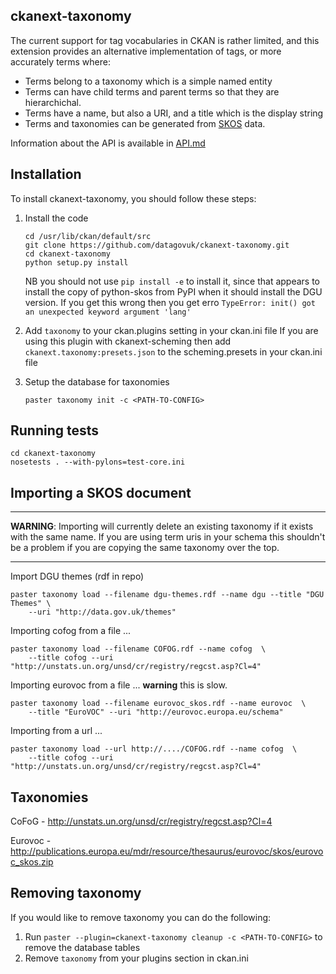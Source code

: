 ## ckanext-taxonomy

The current support for tag vocabularies in CKAN is rather limited, and this extension provides an alternative implementation of tags, or more accurately terms where:

* Terms belong to a taxonomy which is a simple named entity
* Terms can have child terms and parent terms so that they are hierarchichal.
* Terms have a name, but also a URI, and a title which is the display string
* Terms and taxonomies can be generated from [SKOS](http://www.w3.org/2004/02/skos/specs) data.

Information about the API is available in [API.md](API.md)

## Installation

To install ckanext-taxonomy, you should follow these steps:

1. Install the code

    ```
    cd /usr/lib/ckan/default/src
    git clone https://github.com/datagovuk/ckanext-taxonomy.git
    cd ckanext-taxonomy
    python setup.py install
    ```

    NB you should not use `pip install -e` to install it, since that appears to install the copy of python-skos from PyPI when it should install the DGU version. If you get this wrong then you get erro `TypeError: init() got an unexpected keyword argument 'lang'`

2. Add ```taxonomy``` to your ckan.plugins setting in your ckan.ini file
    If you are using this plugin with ckanext-scheming then add ```ckanext.taxonomy:presets.json``` to the scheming.presets in your ckan.ini file
3. Setup the database for taxonomies


    ```
    paster taxonomy init -c <PATH-TO-CONFIG>
    ```


## Running tests

```
cd ckanext-taxonomy
nosetests . --with-pylons=test-core.ini
```

## Importing a SKOS document

----

**WARNING**: Importing will currently delete an existing taxonomy if it exists with the same name.  If you are using term uris in your schema this shouldn't be a problem if you are copying the same taxonomy over the top.

----

Import DGU themes (rdf in repo)

```
paster taxonomy load --filename dgu-themes.rdf --name dgu --title "DGU Themes" \
    --uri "http://data.gov.uk/themes"
```

Importing cofog from a file ...

```
paster taxonomy load --filename COFOG.rdf --name cofog  \
    --title cofog --uri "http://unstats.un.org/unsd/cr/registry/regcst.asp?Cl=4"
```

Importing eurovoc from a file ... **warning** this is slow.

```
paster taxonomy load --filename eurovoc_skos.rdf --name eurovoc  \
    --title "EuroVOC" --uri "http://eurovoc.europa.eu/schema"
```


Importing from a url ...

```
paster taxonomy load --url http://..../COFOG.rdf --name cofog  \
    --title cofog --uri "http://unstats.un.org/unsd/cr/registry/regcst.asp?Cl=4"
```

## Taxonomies

CoFoG - http://unstats.un.org/unsd/cr/registry/regcst.asp?Cl=4

Eurovoc - http://publications.europa.eu/mdr/resource/thesaurus/eurovoc/skos/eurovoc_skos.zip


## Removing taxonomy

If you would like to remove taxonomy you can do the following:

1. Run ```paster --plugin=ckanext-taxonomy cleanup -c <PATH-TO-CONFIG>``` to remove the database tables
2. Remove ```taxonomy``` from your plugins section in ckan.ini
